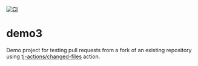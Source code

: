 [![CI](https://github.com/tj-actions/demo3/actions/workflows/ci.yml/badge.svg?branch=main)](https://github.com/tj-actions/demo3/actions/workflows/ci.yml)

# demo3
Demo project for testing pull requests from a fork of an existing repository using [tj-actions/changed-files](https://github.com/tj-actions/changed-files) action.
